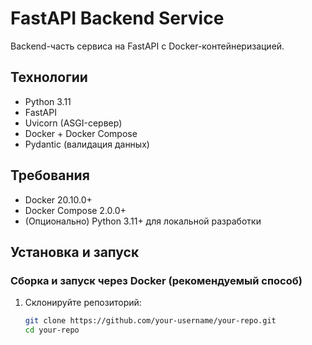 # FastAPI Backend Service

Backend-часть сервиса на FastAPI с Docker-контейнеризацией.

## Технологии

- Python 3.11
- FastAPI
- Uvicorn (ASGI-сервер)
- Docker + Docker Compose
- Pydantic (валидация данных)

## Требования

- Docker 20.10.0+
- Docker Compose 2.0.0+
- (Опционально) Python 3.11+ для локальной разработки

## Установка и запуск

### Сборка и запуск через Docker (рекомендуемый способ)

1. Склонируйте репозиторий:
   ```bash
   git clone https://github.com/your-username/your-repo.git
   cd your-repo

